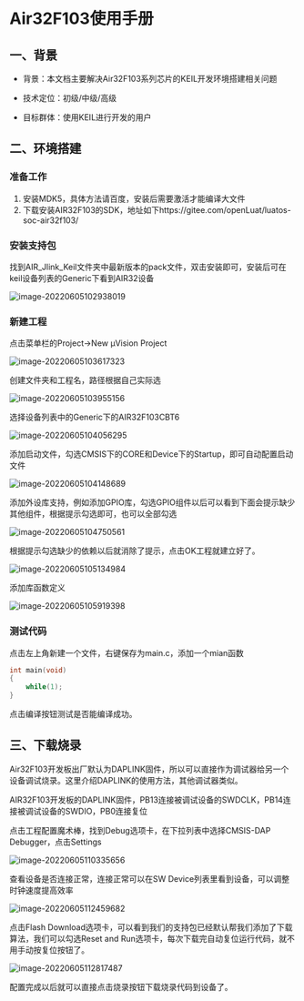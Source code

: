 # Air32F103使用手册

## 一、背景

- 背景：本文档主要解决Air32F103系列芯片的KEIL开发环境搭建相关问题

- 技术定位：初级/中级/高级

- 目标群体：使用KEIL进行开发的用户

## 二、环境搭建

### 准备工作

1. 安装MDK5，具体方法请百度，安装后需要激活才能编译大文件
2. 下载安装AIR32F103的SDK，地址如下https://gitee.com/openLuat/luatos-soc-air32f103/

### 安装支持包

找到AIR_Jlink_Keil文件夹中最新版本的pack文件，双击安装即可，安装后可在keil设备列表的Generic下看到AIR32设备

![image-20220605102938019](img/image-20220605102938019.png)

### 新建工程

点击菜单栏的Project->New μVision Project

![image-20220605103617323](img/image-20220605103617323.png)

创建文件夹和工程名，路径根据自己实际选

![image-20220605103955156](img/image-20220605103955156.png)

选择设备列表中的Generic下的AIR32F103CBT6

![image-20220605104056295](img/image-20220605104056295.png)

添加启动文件，勾选CMSIS下的CORE和Device下的Startup，即可自动配置启动文件

![image-20220605104148689](img/image-20220605104148689.png)

添加外设库支持，例如添加GPIO库，勾选GPIO组件以后可以看到下面会提示缺少其他组件，根据提示勾选即可，也可以全部勾选

![image-20220605104750561](img/image-20220605104750561.png)

根据提示勾选缺少的依赖以后就消除了提示，点击OK工程就建立好了。

![image-20220605105134984](img/image-20220605105134984.png)

添加库函数定义

![image-20220605105919398](img/image-20220605105919398.png)

### 测试代码

点击左上角新建一个文件，右键保存为main.c，添加一个mian函数

```c
int main(void)
{
	while(1);
}
```

点击编译按钮测试是否能编译成功。

## 三、下载烧录

Air32F103开发板出厂默认为DAPLINK固件，所以可以直接作为调试器给另一个设备调试烧录。这里介绍DAPLINK的使用方法，其他调试器类似。

AIR32F103开发板的DAPLINK固件，PB13连接被调试设备的SWDCLK，PB14连接被调试设备的SWDIO，PB0连接复位

点击工程配置魔术棒，找到Debug选项卡，在下拉列表中选择CMSIS-DAP Debugger，点击Settings

![image-20220605110335656](img/image-20220605110335656.png)

查看设备是否连接正常，连接正常可以在SW Device列表里看到设备，可以调整时钟速度提高效率

![image-20220605112459682](img/image-20220605112459682.png)

点击Flash Download选项卡，可以看到我们的支持包已经默认帮我们添加了下载算法，我们可以勾选Reset and Run选项卡，每次下载完自动复位运行代码，就不用手动按复位按钮了。

![image-20220605112817487](img/image-20220605112817487.png)

配置完成以后就可以直接点击烧录按钮下载烧录代码到设备了。